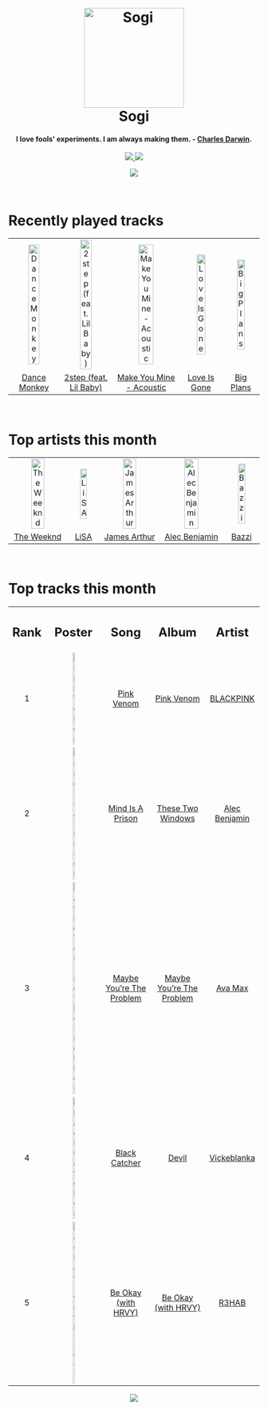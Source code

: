 <h1 align='center'>
  <br>
  <a href='https://www.youtube.com/watch?v=dQw4w9WgXcQ'><img src='https://i.ibb.co/XYSwTqV/kaguya-modified.png' alt='Sogi' width='200'></a>
  <br>
  Sogi
  <br>
</h1>

<h4 align='center'>I love fools' experiments. I am always making them. - <a href='https://duckduckgo.com/?q=Charles+Darwin' target='_blank'>Charles Darwin</a>.</h4>

<p align='center'>
  <a href='https://discord.gg/96EA7ENfV9'>
    <img src='https://img.shields.io/discord/775232281954353183?color=blue&label=Discord'>
  </a>
  <a href='https://sxoxgxi.pythonanywhere.com/'><img src='https://img.shields.io/website?down_color=red&down_message=offline&label=Blog&up_color=light%20green&up_message=online&url=https%3A%2F%2Fsxoxgxi.pythonanywhere.com'></a>
</p>
<p status, align='center'>
  <a href='https://open.spotify.com/user/317777c47jvjnq6zzzwbijw6gbmi'>
    <img src='https://img.shields.io/badge/Playing-Cry Baby-&?style=social&logo=spotify'>
  </a>
</p status>
<!------ RECENTLY PLAYED ------>

<p recentlyplayed, float='left'>
  <br>
  <h1>Recently played tracks</h1>
  <p></p>
  <table style='width:100%'>
    <tr align='center'>
      <td><img class='artists' src='https://images.weserv.nl/?mask=circle&url=https://i.scdn.co/image/ab67616d0000b273aa1beea495a0070294c30e31' alt='Dance Monkey' style='width:50%'>
      </td>
      <td><img class='artists' src='https://images.weserv.nl/?mask=circle&url=https://i.scdn.co/image/ab67616d0000b273e99d204567288c1806e5c127' alt='2step (feat. Lil Baby)' style='width:50%'>
      </td>
      <td><img class='artists' src='https://images.weserv.nl/?mask=circle&url=https://i.scdn.co/image/ab67616d0000b2730d0621554b1c6c9dbf3556be' alt='Make You Mine - Acoustic' style='width:50%'>
      </td>
      <td><img class='artists' src='https://images.weserv.nl/?mask=circle&url=https://i.scdn.co/image/ab67616d0000b27329a582922631710b2cf10d64' alt='Love Is Gone' style='width:50%'>
      </td>
      <td><img class='artists' src='https://images.weserv.nl/?mask=circle&url=https://i.scdn.co/image/ab67616d0000b27362fd63904246c5f1bf511baf' alt='Big Plans' style='width:50%'>
      </td>
    </tr>
    <tr align='center'>
      <td>
      <a href='https://open.spotify.com/track/5ZULALImTm80tzUbYQYM9d'>Dance Monkey</a>
      </td>
      <td>
      <a href='https://open.spotify.com/track/3gL6cSxG2YXajO5Mbxijbk'>2step (feat. Lil Baby)</a>
      </td>
      <td>
      <a href='https://open.spotify.com/track/65Ki57yTO2fXdtKPOaS15n'>Make You Mine - Acoustic</a>
      </td>
      <td>
      <a href='https://open.spotify.com/track/39glqzRVRAy4vq3PqeTGb8'>Love Is Gone</a>
      </td>
      <td>
      <a href='https://open.spotify.com/track/3eng6TJxpqjvDkxRpnfnhB'>Big Plans</a>
      </td>
    </tr>
  </table>
</p recentlyplayed>
<!------ .RECENTLY PLAYED ------>
<!------ TOP ARTISTS ------>

<p topartists, float='left'>
  <br>
  <h1>Top artists this month</h1>
  <p></p>
  <table style='width:100%'>
    <tr align='center'>
      <td><img class='artists' src='https://images.weserv.nl/?mask=circle&url=https://i.scdn.co/image/ab6761610000e5ebb5f9e28219c169fd4b9e8379' alt='The Weeknd' style='width:50%'>
      </td>
      <td><img class='artists' src='https://images.weserv.nl/?mask=circle&url=https://i.scdn.co/image/ab6761610000e5ebdcd1820cd9a0eaefc5d0646f' alt='LiSA' style='width:50%'>
      </td>
      <td><img class='artists' src='https://images.weserv.nl/?mask=circle&url=https://i.scdn.co/image/ab6761610000e5eb6867a4ce52401bd378bb5179' alt='James Arthur' style='width:50%'>
      </td>
      <td><img class='artists' src='https://images.weserv.nl/?mask=circle&url=https://i.scdn.co/image/ab6761610000e5eb72c4ca30476ce87954961a10' alt='Alec Benjamin' style='width:50%'>
      </td>
      <td><img class='artists' src='https://images.weserv.nl/?mask=circle&url=https://i.scdn.co/image/ab6761610000e5eb335e53b32dfd6e33fef91466' alt='Bazzi' style='width:50%'>
      </td>
    </tr>
    <tr align='center'>
      <td>
      <a href='https://open.spotify.com/artist/1Xyo4u8uXC1ZmMpatF05PJ'>The Weeknd</a>
      </td>
      <td>
      <a href='https://open.spotify.com/artist/0blbVefuxOGltDBa00dspv'>LiSA</a>
      </td>
      <td>
      <a href='https://open.spotify.com/artist/4IWBUUAFIplrNtaOHcJPRM'>James Arthur</a>
      </td>
      <td>
      <a href='https://open.spotify.com/artist/5IH6FPUwQTxPSXurCrcIov'>Alec Benjamin</a>
      </td>
      <td>
      <a href='https://open.spotify.com/artist/4GvEc3ANtPPjt1ZJllr5Zl'>Bazzi</a>
      </td>
    </tr>
  </table>
</p topartists>
<!------ .TOP ARTISTS ------>

<!------ TOP SONGS ------>

<p topsongs, float='left' >
  <br>
  <h1>Top tracks this month</h1>
  <p></p>
  <table style='width:100%'>
    <tr align='center'>
      <td>
      <h2>Rank</h2>
      </td>
      <td>
      <h2>Poster</h2>
      </td>
      <td>
      <h2>Song</h2>
      </td>
      <td>
      <h2>Album</h2>
      </td>
      <td>
      <h2>Artist</h2>
      </td>
    </tr>
    <tr align='center'>
      <td>
      1
      </td>
      <td><img class='artists' src='https://images.weserv.nl/?mask=circle&url=https://i.scdn.co/image/ab67616d0000b273d8c2bf84c41ec28dc6fb8926' alt='Pink Venom' style='width:10%'>
      </td>
      <td>
      <a href='https://open.spotify.com/track/7EyhPjrJzjx0fk2i7vUJCS'>Pink Venom</a>
      </td>
      <td>
      <a href='https://open.spotify.com/album/5bKmRG1QsggSXoHxYUnPIY'>Pink Venom</a>
      </td>
      <td>
      <a href='https://open.spotify.com/artist/41MozSoPIsD1dJM0CLPjZF'>BLACKPINK</a>
      </td>
    </tr>
    <tr align='center'>
      <td>
      2
      </td>
      <td><img class='artists' src='https://images.weserv.nl/?mask=circle&url=https://i.scdn.co/image/ab67616d0000b273ee0232b590932e81529781e1' alt='Mind Is A Prison' style='width:10%'>
      </td>
      <td>
      <a href='https://open.spotify.com/track/2hGQDYmjkwTS0J7Q2bM2sF'>Mind Is A Prison</a>
      </td>
      <td>
      <a href='https://open.spotify.com/album/3SzqS1H5dj8f450YhV9YbP'>These Two Windows</a>
      </td>
      <td>
      <a href='https://open.spotify.com/artist/5IH6FPUwQTxPSXurCrcIov'>Alec Benjamin</a>
      </td>
    </tr>
    <tr align='center'>
      <td>
      3
      </td>
      <td><img class='artists' src='https://images.weserv.nl/?mask=circle&url=https://i.scdn.co/image/ab67616d0000b2730d04f9f90f0bb0788357f4c6' alt='Maybe You’re The Problem' style='width:10%'>
      </td>
      <td>
      <a href='https://open.spotify.com/track/0sb8ClU3CLoNblxkpmOKzA'>Maybe You’re The Problem</a>
      </td>
      <td>
      <a href='https://open.spotify.com/album/1dMRk6VwatQfygRRqaWtZg'>Maybe You’re The Problem</a>
      </td>
      <td>
      <a href='https://open.spotify.com/artist/4npEfmQ6YuiwW1GpUmaq3F'>Ava Max</a>
      </td>
    </tr>
    <tr align='center'>
      <td>
      4
      </td>
      <td><img class='artists' src='https://images.weserv.nl/?mask=circle&url=https://i.scdn.co/image/ab67616d0000b2739ee734a46d5a3789d7b867dc' alt='Black Catcher' style='width:10%'>
      </td>
      <td>
      <a href='https://open.spotify.com/track/2y7f8qkrgIqY5KsfPNcuix'>Black Catcher</a>
      </td>
      <td>
      <a href='https://open.spotify.com/album/7DDrVqzCsXJAdR2fQh9GZD'>Devil</a>
      </td>
      <td>
      <a href='https://open.spotify.com/artist/0PYPjvZaOa7bsCq26JOX8d'>Vickeblanka</a>
      </td>
    </tr>
    <tr align='center'>
      <td>
      5
      </td>
      <td><img class='artists' src='https://images.weserv.nl/?mask=circle&url=https://i.scdn.co/image/ab67616d0000b273559a672bc6ebc4409bc9a5e8' alt='Be Okay (with HRVY)' style='width:10%'>
      </td>
      <td>
      <a href='https://open.spotify.com/track/4ztw0mBC6VBiLV79yRHDQW'>Be Okay (with HRVY)</a>
      </td>
      <td>
      <a href='https://open.spotify.com/album/7IWsyF6IuJ4jLdRTLxVw3v'>Be Okay (with HRVY)</a>
      </td>
      <td>
      <a href='https://open.spotify.com/artist/6cEuCEZu7PAE9ZSzLLc2oQ'>R3HAB</a>
      </td>
    </tr>
  </table>
</p topsongs>
<!------ .TOP SONGS ------>
<p align='center'>
  <img src='https://profile-counter.glitch.me/sxoxgxi/count.svg'>
</p>
